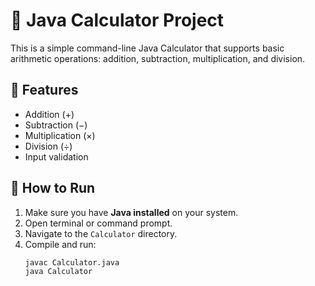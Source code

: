 # 🧮 Java Calculator Project

This is a simple command-line Java Calculator that supports basic arithmetic operations: addition, subtraction, multiplication, and division.

## 📌 Features

- Addition (+)
- Subtraction (−)
- Multiplication (×)
- Division (÷)
- Input validation

## 🚀 How to Run

1. Make sure you have **Java installed** on your system.
2. Open terminal or command prompt.
3. Navigate to the `Calculator` directory.
4. Compile and run:
   ```bash
   javac Calculator.java
   java Calculator
